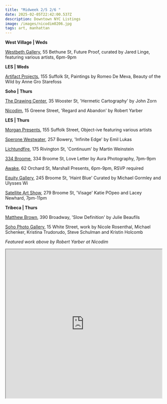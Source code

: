 ```yaml
---
title: "Midweek 2/5 2/6 "
date: 2025-02-05T22:42:00.537Z
description: Downtown NYC Listings
image: /images/nicodim0206.jpg
tags: art, manhattan
---
```

**W﻿est Village | Weds**

[Westbeth Gallery](https://westbeth.org/event/future-proof-group-show-that-examines-intergenerational-and-career-long-dedication-to-abstract-art/), 55 Bethune St, Future Proof, curated by Jared Linge, featuring various artists, 6pm-9pm

**L﻿ES | Weds**

[Artifact Projects](https://www.artifactnyc.net/february-25), 155 Suffolk St, Paintings by Romeo De Meva, Beauty of the Wild by Anne Gro Starefoss

**S﻿oho | Thurs**

[The Drawing Center](https://drawingcenter.org/programs/openingreception-johnzorn-erickabeckman), 35 Wooster St, 'Hermetic Cartography' by John Zorn

[Nicodim](https://www.nicodimgallery.com/exhibitions/robert-yarber-regard-and-abandon), 15 Greene Street, 'Regard and Abandon' by Robert Yarber

**L﻿ES | Thurs**

[Morgan Presents](https://www.morgan-presents.com/exhibitions/24-object-ive/overview/), 155 Suffolk Street, Object-ive featuring various artists

[Sperone Westwater](https://www.speronewestwater.com/exhibitions/emil-lukas6), 257 Bowery, 'Infinite Edge' by Emil Lukas

[Lichtundfire](https://www.lichtundfire.com/), 175 Rivington St, 'Continuum' by Martin Weinstein

[334 Broome](https://www.instagram.com/334broome), 334 Broome St, Love Letter by Aura Photography, 7pm-9pm

[A﻿wake](https://www.instagram.com/awakenewyorkclothing), 62 Orchard St, Marshall Presents, 6pm-9pm, RSVP required

[E﻿quity Gallery](https://www.nyartistsequity.org/all-events/haint-blue), 245 Broome St, 'Haint Blue' Curated by Michael Gormley and Ulysses Wi

[Satellite Art Show](https://www.instagram.com/satelliteartshow), 279 Broome St, 'Visage' Katie POpeo and Lacey Newhard, 7pm-11pm

**T﻿ribeca | Thurs**

[Matthew Brown](https://www.matthewbrowngallery.com/exhibitions/julie-beaufils4), 390 Broadway, 'Slow Definition' by Julie Beaufils

[Soho Photo Gallery](https://www.sohophoto.com/), 15 White Street, work by Nicole Rosenthal, Michael Schenker, Kristina Trudorudo, Steve Schulman and Kristin Holcomb

*F﻿eatured work above by Robert Yarber at Nicodim*

<iframe src="https://www.google.com/maps/d/u/1/embed?mid=16GGhv6GwMfb1RMAr_JfndUUHsaYdGIY&ehbc=2E312F" width="100%" height="480"></iframe>